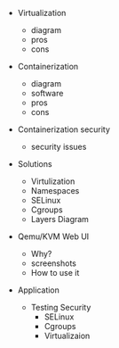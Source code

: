

- Virtualization
  - diagram
  - pros
  - cons
- Containerization
  - diagram
  - software
  - pros
  - cons
- Containerization security
  - security issues
- Solutions
  - Virtulization
  - Namespaces
  - SELinux
  - Cgroups
  - Layers Diagram

- Qemu/KVM Web UI
  - Why?
  - screenshots
  - How to use it

- Application
  - Testing Security
    - SELinux
    - Cgroups
    - Virtualizaion

